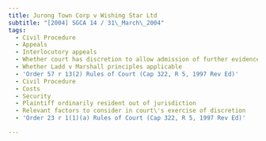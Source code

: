 ```yaml
---
title: Jurong Town Corp v Wishing Star Ltd
subtitle: "[2004] SGCA 14 / 31\_March\_2004"
tags:
  - Civil Procedure
  - Appeals
  - Interlocutory appeals
  - Whether court has discretion to allow admission of further evidence
  - Whether Ladd v Marshall principles applicable
  - 'Order 57 r 13(2) Rules of Court (Cap 322, R 5, 1997 Rev Ed)'
  - Civil Procedure
  - Costs
  - Security
  - Plaintiff ordinarily resident out of jurisdiction
  - Relevant factors to consider in court\'s exercise of discretion
  - 'Order 23 r 1(1)(a) Rules of Court (Cap 322, R 5, 1997 Rev Ed)'

---
```


